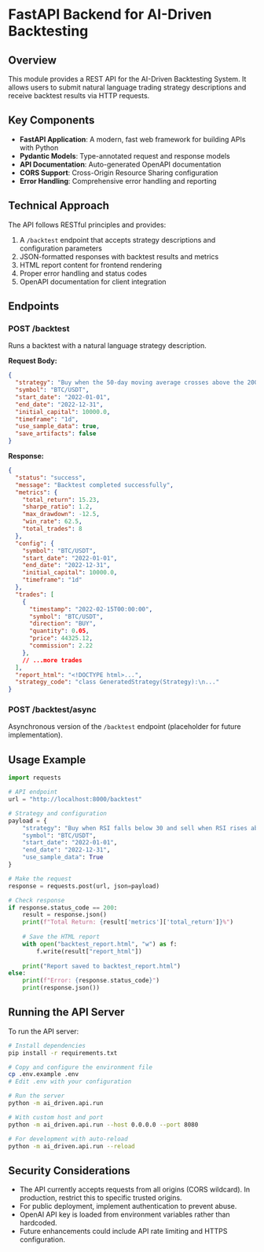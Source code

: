 # FastAPI Backend for AI-Driven Backtesting

## Overview

This module provides a REST API for the AI-Driven Backtesting System. It allows users to submit natural language trading strategy descriptions and receive backtest results via HTTP requests.

## Key Components

- **FastAPI Application**: A modern, fast web framework for building APIs with Python
- **Pydantic Models**: Type-annotated request and response models
- **API Documentation**: Auto-generated OpenAPI documentation
- **CORS Support**: Cross-Origin Resource Sharing configuration
- **Error Handling**: Comprehensive error handling and reporting

## Technical Approach

The API follows RESTful principles and provides:

1. A `/backtest` endpoint that accepts strategy descriptions and configuration parameters
2. JSON-formatted responses with backtest results and metrics
3. HTML report content for frontend rendering
4. Proper error handling and status codes
5. OpenAPI documentation for client integration

## Endpoints

### POST /backtest

Runs a backtest with a natural language strategy description.

**Request Body:**
```json
{
  "strategy": "Buy when the 50-day moving average crosses above the 200-day moving average...",
  "symbol": "BTC/USDT",
  "start_date": "2022-01-01",
  "end_date": "2022-12-31",
  "initial_capital": 10000.0,
  "timeframe": "1d",
  "use_sample_data": true,
  "save_artifacts": false
}
```

**Response:**
```json
{
  "status": "success",
  "message": "Backtest completed successfully",
  "metrics": {
    "total_return": 15.23,
    "sharpe_ratio": 1.2,
    "max_drawdown": -12.5,
    "win_rate": 62.5,
    "total_trades": 8
  },
  "config": {
    "symbol": "BTC/USDT",
    "start_date": "2022-01-01",
    "end_date": "2022-12-31",
    "initial_capital": 10000.0,
    "timeframe": "1d"
  },
  "trades": [
    {
      "timestamp": "2022-02-15T00:00:00",
      "symbol": "BTC/USDT",
      "direction": "BUY",
      "quantity": 0.05,
      "price": 44325.12,
      "commission": 2.22
    },
    // ...more trades
  ],
  "report_html": "<!DOCTYPE html>...",
  "strategy_code": "class GeneratedStrategy(Strategy):\n..."
}
```

### POST /backtest/async

Asynchronous version of the `/backtest` endpoint (placeholder for future implementation).

## Usage Example

```python
import requests

# API endpoint
url = "http://localhost:8000/backtest"

# Strategy and configuration
payload = {
    "strategy": "Buy when RSI falls below 30 and sell when RSI rises above 70",
    "symbol": "BTC/USDT",
    "start_date": "2022-01-01",
    "end_date": "2022-12-31",
    "use_sample_data": True
}

# Make the request
response = requests.post(url, json=payload)

# Check response
if response.status_code == 200:
    result = response.json()
    print(f"Total Return: {result['metrics']['total_return']}%")
    
    # Save the HTML report
    with open("backtest_report.html", "w") as f:
        f.write(result["report_html"])
    
    print("Report saved to backtest_report.html")
else:
    print(f"Error: {response.status_code}")
    print(response.json())
```

## Running the API Server

To run the API server:

```bash
# Install dependencies
pip install -r requirements.txt

# Copy and configure the environment file
cp .env.example .env
# Edit .env with your configuration

# Run the server
python -m ai_driven.api.run

# With custom host and port
python -m ai_driven.api.run --host 0.0.0.0 --port 8080

# For development with auto-reload
python -m ai_driven.api.run --reload
```

## Security Considerations

- The API currently accepts requests from all origins (CORS wildcard). In production, restrict this to specific trusted origins.
- For public deployment, implement authentication to prevent abuse.
- OpenAI API key is loaded from environment variables rather than hardcoded.
- Future enhancements could include API rate limiting and HTTPS configuration. 